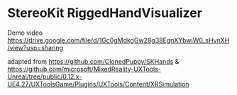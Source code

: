 # StereoKit RiggedHandVisualizer
 Demo video
https://drive.google.com/file/d/1Gc0gMdkgGw28g38EgnXYbwiW0_sHvnXH/view?usp=sharing

adapted from https://github.com/ClonedPuppy/SKHands & https://github.com/microsoft/MixedReality-UXTools-Unreal/tree/public/0.12.x-UE4.27/UXToolsGame/Plugins/UXTools/Content/XRSimulation
